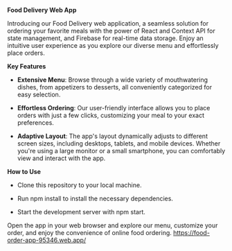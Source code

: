 **Food Delivery Web App**

Introducing our Food Delivery web application, a seamless solution for ordering your favorite meals with the power of React and Context API for state management, and Firebase for real-time data storage. Enjoy an intuitive user experience as you explore our diverse menu and effortlessly place orders. 

**Key Features**

 - **Extensive Menu**: Browse through a wide variety of mouthwatering dishes, from appetizers to desserts, all conveniently categorized for easy selection.

 - **Effortless Ordering**: Our user-friendly interface allows you to place orders with just a few clicks, customizing your meal to your exact preferences.

 - **Adaptive Layout**: The app's layout dynamically adjusts to different screen sizes, including desktops, tablets, and mobile devices. Whether you're using a large monitor or a small smartphone, you can comfortably view and interact with the app.

**How to Use**

  - Clone this repository to your local machine.

  - Run npm install to install the necessary dependencies.
   
  - Start the development server with npm start.
   
Open the app in your web browser and explore our menu, customize your order, and enjoy the convenience of online food ordering.
https://food-order-app-95346.web.app/
